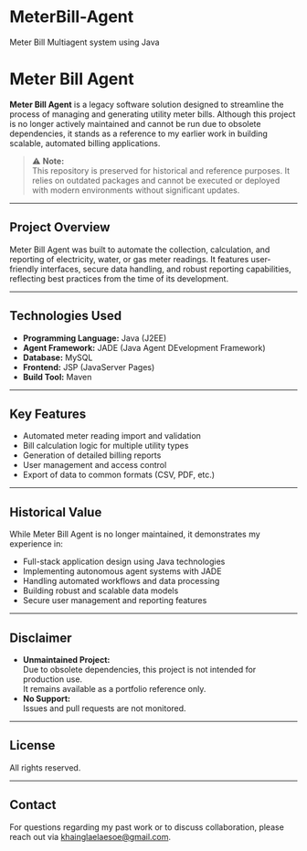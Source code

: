 # MeterBill-Agent
Meter Bill Multiagent system using Java

# Meter Bill Agent

**Meter Bill Agent** is a legacy software solution designed to streamline the process of managing and generating utility meter bills. Although this project is no longer actively maintained and cannot be run due to obsolete dependencies, it stands as a reference to my earlier work in building scalable, automated billing applications.

> ⚠️ **Note:**  
> This repository is preserved for historical and reference purposes. It relies on outdated packages and cannot be executed or deployed with modern environments without significant updates.

---

## Project Overview

Meter Bill Agent was built to automate the collection, calculation, and reporting of electricity, water, or gas meter readings. It features user-friendly interfaces, secure data handling, and robust reporting capabilities, reflecting best practices from the time of its development.

---

## Technologies Used

- **Programming Language:** Java (J2EE)
- **Agent Framework:** JADE (Java Agent DEvelopment Framework)
- **Database:** MySQL
- **Frontend:** JSP (JavaServer Pages)
- **Build Tool:** Maven

---

## Key Features

- Automated meter reading import and validation
- Bill calculation logic for multiple utility types
- Generation of detailed billing reports
- User management and access control
- Export of data to common formats (CSV, PDF, etc.)

---

## Historical Value

While Meter Bill Agent is no longer maintained, it demonstrates my experience in:
- Full-stack application design using Java technologies
- Implementing autonomous agent systems with JADE
- Handling automated workflows and data processing
- Building robust and scalable data models
- Secure user management and reporting features

---

## Disclaimer

- **Unmaintained Project:**  
  Due to obsolete dependencies, this project is not intended for production use.  
  It remains available as a portfolio reference only.
- **No Support:**  
  Issues and pull requests are not monitored.

---

## License

All rights reserved.

---

## Contact

For questions regarding my past work or to discuss collaboration, please reach out via khainglaelaesoe@gmail.com.

